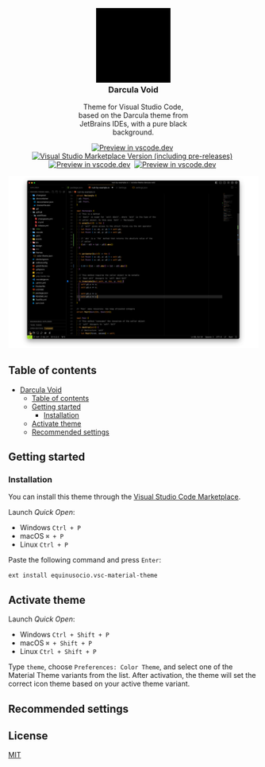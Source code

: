 <h3 align="center">
  <br>
    <img src="/assets/icon.png" alt="logo" width="150">
  <br>
  Darcula Void
  <br>
</h1>

<div align="center">
<p style='width: 45%'>Theme for Visual Studio Code, based on the Darcula theme from JetBrains IDEs, with a pure black background.</p>
</div>

<p align="center">
	<a href=""><img src="https://img.shields.io/badge/preview%20in-vscode.dev-brightgreen" alt="Preview in vscode.dev"></a>&nbsp;
    <a href=""><img src="https://img.shields.io/visual-studio-marketplace/v/akamud.vscode-theme-onedark" alt="Visual Studio Marketplace Version (including pre-releases)"></a>&nbsp;
    <a href=""><img src="https://img.shields.io/visual-studio-marketplace/d/akamud.vscode-theme-onedark" alt="Preview in vscode.dev"></a>&nbsp;
    <a href=""><img src="https://img.shields.io/visual-studio-marketplace/r/akamud.vscode-theme-onedark" alt="Preview in vscode.dev"></a>&nbsp;
</p>

![GitHub VS Code theme](/assets/3.png)

## Table of contents

- [Darcula Void](#darcula-void)
  - [Table of contents](#table-of-contents)
  - [Getting started](#getting-started)
    - [Installation](#installation)
  - [Activate theme](#activate-theme)
  - [Recommended settings](#recommended-settings)


## Getting started

### Installation

You can install this theme through the [Visual Studio Code Marketplace](https://marketplace.visualstudio.com/items?itemName=Equinusocio.vsc-material-theme). <a href="https://marketplace.visualstudio.com/items?itemName=Equinusocio.vsc-material-theme#review-details"></a>

Launch *Quick Open*:

  - Windows `Ctrl + P`
  - macOS `⌘ + P`
  - Linux `Ctrl + P`

Paste the following command and press `Enter`:

```shell
ext install equinusocio.vsc-material-theme
```

## Activate theme

Launch *Quick Open*:

  - Windows `Ctrl + Shift + P`
  - macOS `⌘ + Shift + P`
  - Linux `Ctrl + Shift + P`

Type `theme`, choose `Preferences: Color Theme`, and select one of the Material Theme variants from the list. After activation, the theme will set the correct icon theme based on your active theme variant.

## Recommended settings

## License

[MIT](LICENSE)